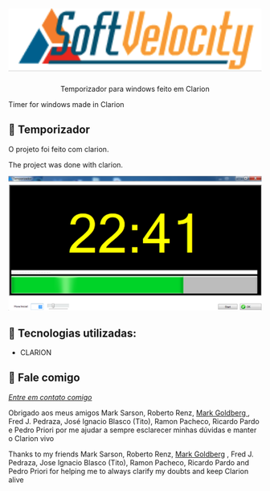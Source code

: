 <h1 align="center">
    <img width="600" src="assets/logo.png" />
</h1>


<p align="center">
Temporizador para windows feito em Clarion
    
Timer for windows made in Clarion
</p>

📌 Temporizador 
------------------
O projeto foi feito com clarion.


The project was done with clarion.


<img src="assets/temporizador.png" alt="page-home">


🔧 Tecnologias utilizadas:
------------------

- CLARION 

💬 Fale comigo
------------------
[*Entre em contato comigo*](https://www.linkedin.com/in/ivo-baptista-3712144/)



Obrigado aos meus amigos Mark Sarson, Roberto Renz, <a href="https://github.com/MarkGoldberg"> Mark Goldberg </a>, Fred J. Pedraza,  José Ignacio Blasco (Tito), Ramon Pacheco, Ricardo Pardo e Pedro Priori por me ajudar a sempre esclarecer minhas dúvidas e manter o Clarion vivo


Thanks to my friends Mark Sarson, Roberto Renz, <a href="https://github.com/MarkGoldberg">Mark Goldberg</a> , Fred J. Pedraza, Jose Ignacio Blasco (Tito), Ramon Pacheco, Ricardo Pardo and Pedro Priori for helping me to always clarify my doubts and keep Clarion alive





